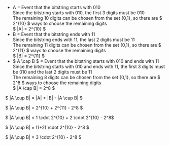 <ul>
    <li> A = Event that the bitstring starts with 010 <br/>
    Since the bitstring starts with 010, the first 3 digits must be 010 <br/>
    The remaining 10 digits can be chosen from the set {0,1}, so there are $ 2^{10} $ ways to choose the remaining digits <br/>
    $ |A| = 2^{10} $
    <li> B = Event that the bitstring ends with 11 <br/>
    Since the bitstring ends with 11, the last 2 digits must be 11 <br/>
    The remaining 11 digits can be chosen from the set {0,1}, so there are $ 2^{11} $ ways to choose the remaining digits <br/>
    $ |B| = 2^{11} $
    <li> $ A \cap B $ = Event that the bitstring starts with 010 and ends with 11 <br/>
    Since the bitstring starts with 010 and ends with 11, the first 3 digits must be 010 and the last 2 digits must be 11 <br/>
    The remaining 8 digits can be chosen from the set {0,1}, so there are $ 2^8 $ ways to choose the remaining digits<br/> 
    $ |A \cap B| = 2^8 $
</ul>

$ |A \cup B| = |A| + |B| - |A \cap B| $

$ |A \cup B| = 2^{10} + 2^{11} - 2^8 $

$ |A \cup B| = 1 \cdot 2^{10} + 2 \cdot 2^{10} - 2^8$

$ |A \cup B| = (1+2) \cdot 2^{10} - 2^8 $

$ |A \cup B| = 3 \cdot 2^{10} - 2^8 $
